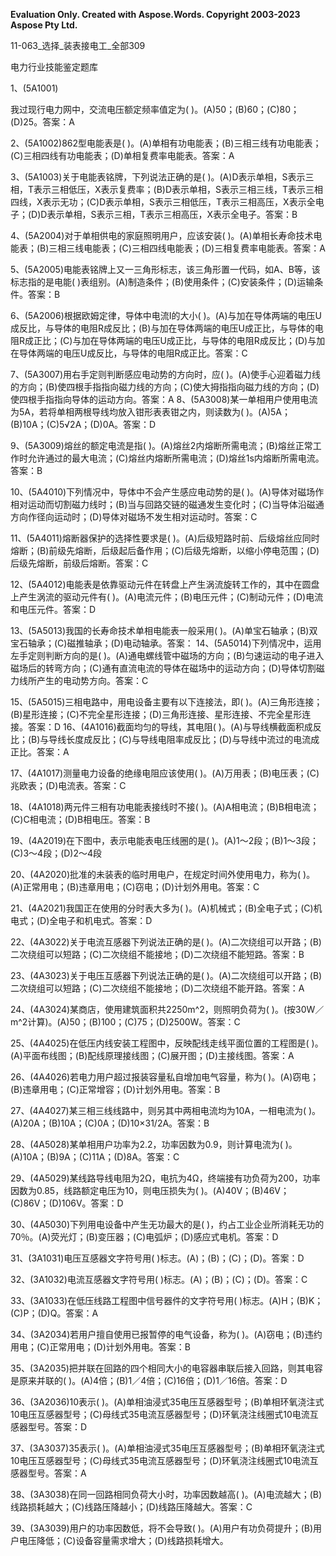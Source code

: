 ﻿**Evaluation Only. Created with Aspose.Words. Copyright 2003-2023 Aspose Pty Ltd.**

11-063\_选择\_装表接电工\_全部309

电力行业技能鉴定题库


1、(5A1001)

我过现行电力网中，交流电压额定频率值定为(     )。(A)50；(B)60；(C)80；(D)25。答案：A

2、(5A1002)862型电能表是(     )。(A)单相有功电能表；(B)三相三线有功电能表；(C)三相四线有功电能表；(D)单相复费率电能表。答案：A

3、(5A1003)关于电能表铭牌，下列说法正确的是(     )。(A)D表示单相，S表示三相，T表示三相低压，X表示复费率；(B)D表示单相，S表示三相三线，T表示三相四线，X表示无功；(C)D表示单相，S表示三相低压，T表示三相高压，X表示全电子；(D)D表示单相，S表示三相，T表示三相高压，X表示全电子。答案：B

4、(5A2004)对于单相供电的家庭照明用户，应该安装(     )。(A)单相长寿命技术电能表；(B)三相三线电能表；(C)三相四线电能表；(D)三相复费率电能表。答案：A

5、(5A2005)电能表铭牌上又一三角形标志，该三角形置一代码，如A、B等，该标志指的是电能(     )表组别。(A)制造条件；(B)使用条件；(C)安装条件；(D)运输条件。答案：B

6、(5A2006)根据欧姆定律，导体中电流I的大小(     )。(A)与加在导体两端的电压U成反比，与导体的电阻R成反比；(B)与加在导体两端的电压U成正比，与导体的电阻R成正比；(C)与加在导体两端的电压U成正比，与导体的电阻R成反比；(D)与加在导体两端的电压U成反比，与导体的电阻R成正比。答案：C

7、(5A3007)用右手定则判断感应电动势的方向时，应(     )。(A)使手心迎着磁力线的方向；(B)使四根手指指向磁力线的方向；(C)使大拇指指向磁力线的方向；(D)使四根手指指向导体的运动方向。答案：A
8、(5A3008)某一单相用户使用电流为5A，若将单相两根导线均放入钳形表表钳之内，则读数为(     )。(A)5A；(B)10A；(C)5√2A；(D)0A。答案：D

9、(5A3009)熔丝的额定电流是指(     )。(A)熔丝2内熔断所需电流；(B)熔丝正常工作时允许通过的最大电流；(C)熔丝内熔断所需电流；(D)熔丝1s内熔断所需电流。答案：B

10、(5A4010)下列情况中，导体中不会产生感应电动势的是(     )。(A)导体对磁场作相对运动而切割磁力线时；(B)当与回路交链的磁通发生变化时；(C)当导体沿磁通方向作径向运动时；(D)导体对磁场不发生相对运动时。答案：C

11、(5A4011)熔断器保护的选择性要求是(     )。(A)后级短路时前、后级熔丝应同时熔断；(B)前级先熔断，后级起后备作用；(C)后级先熔断，以缩小停电范围；(D)后级先熔断，前级后熔断。答案：C

12、(5A4012)电能表是依靠驱动元件在转盘上产生涡流旋转工作的，其中在圆盘上产生涡流的驱动元件有(     )。(A)电流元件；(B)电压元件；(C)制动元件；(D)电流和电压元件。答案：D

13、(5A5013)我国的长寿命技术单相电能表一般采用(     )。(A)单宝石轴承；(B)双宝石轴承；(C)磁推轴承；(D)电动轴承。答案：
14、(5A5014)下列情况中，运用左手定则判断方向的是(     )。(A)通电螺线管中磁场的方向；(B)匀速运动的电子进入磁场后的转弯方向；(C)通有直流电流的导体在磁场中的运动方向；(D)导体切割磁力线所产生的电动势方向。答案：C

15、(5A5015)三相电路中，用电设备主要有以下连接法，即(     )。(A)三角形连接；(B)星形连接；(C)不完全星形连接；(D)三角形连接、星形连接、不完全星形连接。答案：D
16、(4A1016)截面均匀的导线，其电阻(     )。(A)与导线横截面积成反比；(B)与导线长度成反比；(C)与导线电阻率成反比；(D)与导线中流过的电流成正比。答案：A

17、(4A1017)测量电力设备的绝缘电阻应该使用(     )。(A)万用表；(B)电压表；(C)兆欧表；(D)电流表。答案：C

18、(4A1018)两元件三相有功电能表接线时不接(     )。(A)A相电流；(B)B相电流；(C)C相电流；(D)B相电压。答案：B

19、(4A2019)在下图中，表示电能表电压线圈的是(     )。(A)1～2段；(B)1～3段；(C)3～4段；(D)2～4段

20、(4A2020)批准的未装表的临时用电户，在规定时间外使用电力，称为(     )。(A)正常用电；(B)违章用电；(C)窃电；(D)计划外用电。答案：C

21、(4A2021)我国正在使用的分时表大多为(     )。(A)机械式；(B)全电子式；(C)机电式；(D)全电子和机电式。答案：D

22、(4A3022)关于电流互感器下列说法正确的是(     )。(A)二次绕组可以开路；(B)二次绕组可以短路；(C)二次绕组不能接地；(D)二次绕组不能短路。答案：B

23、(4A3023)关于电压互感器下列说法正确的是(     )。(A)二次绕组可以开路；(B)二次绕组可以短路；(C)二次绕组不能接地；(D)二次绕组不能开路。答案：A

24、(4A3024)某商店，使用建筑面积共2250m^2，则照明负荷为(     )。(按30W／m^2计算)。(A)50；(B)100；(C)75；(D)2500W。答案：C

25、(4A4025)在低压内线安装工程图中，反映配线走线平面位置的工程图是(     )。(A)平面布线图；(B)配线原理接线图；(C)展开图；(D)主接线图。答案：A

26、(4A4026)若电力用户超过报装容量私自增加电气容量，称为(     )。(A)窃电；(B)违章用电；(C)正常增容；(D)计划外用电。答案：B

27、(4A4027)某三相三线线路中，则另其中两相电流均为10A，一相电流为(     )。(A)20A；(B)10A；(C)0A；(D)10×31/2A。答案：B

28、(4A5028)某单相用户功率为2.2，功率因数为0.9，则计算电流为(     )。(A)10A；(B)9A；(C)11A；(D)8A。答案：C

29、(4A5029)某线路导线电阻为2Ω，电抗为4Ω，终端接有功负荷为200，功率因数为0.85，线路额定电压为10，则电压损失为(     )。(A)40V；(B)46V；(C)86V；(D)106V。答案：D

30、(4A5030)下列用电设备中产生无功最大的是(     )，约占工业企业所消耗无功的70％。(A)荧光灯；(B)变压器；(C)电弧炉；(D)感应式电机。答案：D

31、(3A1031)电压互感器文字符号用(     )标志。(A)；(B)；(C)；(D)。答案：D

32、(3A1032)电流互感器文字符号用(     )标志。(A)；(B)；(C)；(D)。答案：C

33、(3A1033)在低压线路工程图中信号器件的文字符号用(     )标志。(A)H；(B)K；(C)P；(D)Q。答案：A

34、(3A2034)若用户擅自使用已报暂停的电气设备，称为(     )。(A)窃电；(B)违约用电；(C)正常用电；(D)计划外用电。答案：B

35、(3A2035)把并联在回路的四个相同大小的电容器串联后接入回路，则其电容是原来并联的(     )。(A)4倍；(B)1／4倍；(C)16倍；(D)1／16倍。答案：D

36、(3A2036)10表示(     )。(A)单相油浸式35电压互感器型号；(B)单相环氧浇注式10电压互感器型号；(C)母线式35电流互感器型号；(D)环氧浇注线圈式10电流互感器型号。答案：D

37、(3A3037)35表示(     )。(A)单相油浸式35电压互感器型号；(B)单相环氧浇注式10电压互感器型号；(C)母线式35电流互感器型号；(D)环氧浇注线圈式10电流互感器型号。答案：A

38、(3A3038)在同一回路相同负荷大小时，功率因数越高(     )。(A)电流越大；(B)线路损耗越大；(C)线路压降越小；(D)线路压降越大。答案：C

39、(3A3039)用户的功率因数低，将不会导致(     )。(A)用户有功负荷提升；(B)用户电压降低；(C)设备容量需求增大；(D)线路损耗增大。